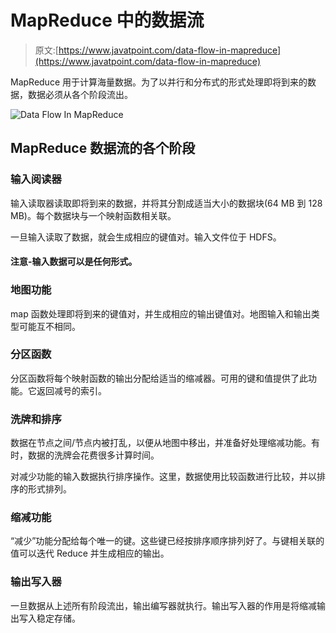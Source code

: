 # MapReduce 中的数据流

> 原文:[https://www.javatpoint.com/data-flow-in-mapreduce](https://www.javatpoint.com/data-flow-in-mapreduce)

MapReduce 用于计算海量数据。为了以并行和分布式的形式处理即将到来的数据，数据必须从各个阶段流出。

![Data Flow In MapReduce](../Images/48b3951b0d9d8e899caf02ad05170f89.png)

## MapReduce 数据流的各个阶段

### 输入阅读器

输入读取器读取即将到来的数据，并将其分割成适当大小的数据块(64 MB 到 128 MB)。每个数据块与一个映射函数相关联。

一旦输入读取了数据，就会生成相应的键值对。输入文件位于 HDFS。

#### 注意-输入数据可以是任何形式。

### 地图功能

map 函数处理即将到来的键值对，并生成相应的输出键值对。地图输入和输出类型可能互不相同。

### 分区函数

分区函数将每个映射函数的输出分配给适当的缩减器。可用的键和值提供了此功能。它返回减号的索引。

### 洗牌和排序

数据在节点之间/节点内被打乱，以便从地图中移出，并准备好处理缩减功能。有时，数据的洗牌会花费很多计算时间。

对减少功能的输入数据执行排序操作。这里，数据使用比较函数进行比较，并以排序的形式排列。

### 缩减功能

“减少”功能分配给每个唯一的键。这些键已经按排序顺序排列好了。与键相关联的值可以迭代 Reduce 并生成相应的输出。

### 输出写入器

一旦数据从上述所有阶段流出，输出编写器就执行。输出写入器的作用是将缩减输出写入稳定存储。